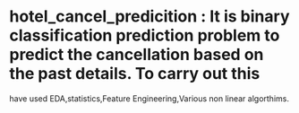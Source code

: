 # hotel_cancel_predicition : It is binary classification prediction problem to predict the cancellation based on the past details. To carry out this
have used EDA,statistics,Feature Engineering,Various non linear algorthims.
